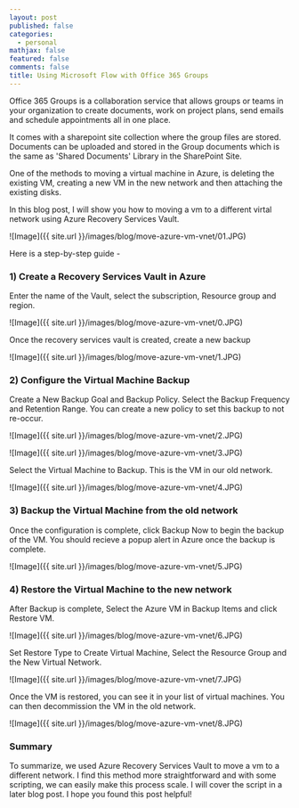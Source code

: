 ```yaml
---
layout: post
published: false
categories:
  - personal
mathjax: false
featured: false
comments: false
title: Using Microsoft Flow with Office 365 Groups
---
```


Office 365 Groups is a collaboration service that allows groups or teams in your organization to create documents, work on project plans, send emails and schedule appointments all in one place.

It comes with a sharepoint site collection where the group files are stored. Documents can be uploaded and stored in the Group documents which is the same as 'Shared Documents' Library in the SharePoint Site.


One of the methods to moving a virtual machine in Azure, is deleting the existing VM, creating a new VM in the new network and then attaching the existing disks. 

In this blog post, I will show you how to moving a vm to a different virtal network using Azure Recovery Services Vault.

![Image]({{ site.url }}/images/blog/move-azure-vm-vnet/01.JPG)

Here is a step-by-step guide -

### 1) Create a Recovery Services Vault in Azure

Enter the name of the Vault, select the subscription, Resource group and region.

![Image]({{ site.url }}/images/blog/move-azure-vm-vnet/0.JPG)

Once the recovery services vault is created, create a new backup

![Image]({{ site.url }}/images/blog/move-azure-vm-vnet/1.JPG)

### 2) Configure the Virtual Machine Backup

Create a New Backup Goal and Backup Policy. Select the Backup Frequency and Retention Range. You can create a new policy to set this backup to not re-occur.

![Image]({{ site.url }}/images/blog/move-azure-vm-vnet/2.JPG)

![Image]({{ site.url }}/images/blog/move-azure-vm-vnet/3.JPG)

Select the Virtual Machine to Backup. This is the VM in our old network.

![Image]({{ site.url }}/images/blog/move-azure-vm-vnet/4.JPG)

### 3) Backup the Virtual Machine from the old network

Once the configuration is complete, click Backup Now to begin the backup of the VM. You should recieve a popup alert in Azure once the backup is complete.

![Image]({{ site.url }}/images/blog/move-azure-vm-vnet/5.JPG)

### 4) Restore the Virtual Machine to the new network

After Backup is complete, Select the Azure VM in Backup Items and click Restore VM.

![Image]({{ site.url }}/images/blog/move-azure-vm-vnet/6.JPG)

Set Restore Type to Create Virtual Machine, Select the Resource Group and the New Virtual Network.

![Image]({{ site.url }}/images/blog/move-azure-vm-vnet/7.JPG)

Once the VM is restored, you can see it in your list of virtual machines. You can then decommission the VM in the old network.

![Image]({{ site.url }}/images/blog/move-azure-vm-vnet/8.JPG)


### Summary

To summarize, we used Azure Recovery Services Vault to move a vm to a different network. I find this method more straightforward and with some scripting, we can easily make this process scale. I will cover the script in a later blog post. I hope you found this post helpful!

